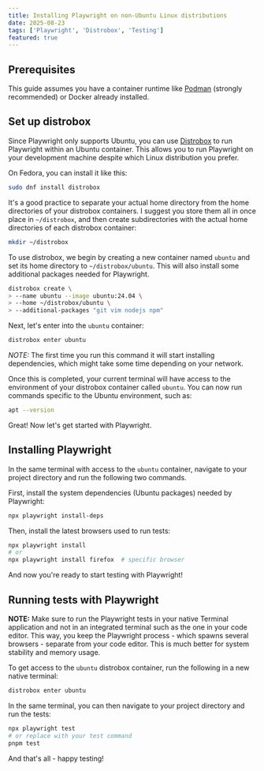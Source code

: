 ```yaml
---
title: Installing Playwright on non-Ubuntu Linux distributions
date: 2025-08-23
tags: ['Playwright', 'Distrobox', 'Testing']
featured: true
---
```


## Prerequisites

This guide assumes you have a container runtime like [Podman](https://podman.io/) (strongly recommended) or Docker already installed.

## Set up distrobox

Since Playwright only supports Ubuntu, you can use [Distrobox](https://distrobox.it/) to run Playwright within an Ubuntu container. This allows you to run Playwright on your development machine despite which Linux distribution you prefer.

On Fedora, you can install it like this:

```sh
sudo dnf install distrobox
```

It's a good practice to separate your actual home directory from the home directories of your distrobox containers. I suggest you store them all in once place in `~/distrobox`, and then create subdirectories with the actual home directories of each distrobox container:

```sh
mkdir ~/distrobox
```

To use distrobox, we begin by creating a new container named `ubuntu` and set its home directory to `~/distrobox/ubuntu`. This will also install some additional packages needed for Playwright.

```sh
distrobox create \
> --name ubuntu --image ubuntu:24.04 \
> --home ~/distrobox/ubuntu \
> --additional-packages "git vim nodejs npm"
```

Next, let's enter into the `ubuntu` container:

```sh
distrobox enter ubuntu
```

_NOTE:_ The first time you run this command it will start installing dependencies, which might take some time depending on your network.

Once this is completed, your current terminal will have access to the environment of your distrobox container called `ubuntu`. You can now run commands specific to the Ubuntu environment, such as:

```sh
apt --version
```

Great! Now let's get started with Playwright.

## Installing Playwright

In the same terminal with access to the `ubuntu` container, navigate to your project directory and run the following two commands.

First, install the system dependencies (Ubuntu packages) needed by Playwright:

```sh
npx playwright install-deps
```

Then, install the latest browsers used to run tests:

```sh
npx playwright install
# or
npx playwright install firefox 	# specific browser
```

And now you're ready to start testing with Playwright!

## Running tests with Playwright

**NOTE:** Make sure to run the Playwright tests in your native Terminal application and not in an integrated terminal such as the one in your code editor. This way, you keep the Playwright process - which spawns several browsers - separate from your code editor. This is much better for system stability and memory usage.

To get access to the `ubuntu` distrobox container, run the following in a new native terminal:

```sh
distrobox enter ubuntu
```

In the same terminal, you can then navigate to your project directory and run the tests:

```sh
npx playwright test
# or replace with your test command
pnpm test
```

And that's all - happy testing!
